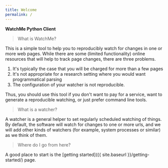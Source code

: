 ```yaml
---
title: Welcome
permalink: /
---
```


**WatchMe Python Client**

> What is WatchMe?

This is a simple tool to help you to reproducibly watch for changes in one or more
web pages. While there are some (limited functionality) online resources that
will help to track page changes, there are three problems.

 1. It's typically the case that you will be charged for more than a few pages
 2. It's not appropriate for a research setting where you would want programmatical parsing
 3. The configuration of your watcher is not reproducible.

Thus, you should use this tool if you don't want to pay for a service, want to
generate a reproducible watching, or just prefer command line tools.

> What is a watcher?

A watcher is a general helper to set regularly scheduled watching of things.
By default, the software will watch for changes to one or more urls, and
we will add other kinds of watchers (for example, system processes or similar)
as we think of them.

> Where do I go from here?

A good place to start is the [getting started]({{ site.baseurl }}/getting-started/) page.
